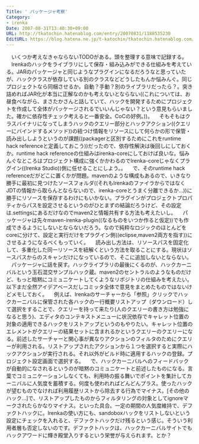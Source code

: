 ```yaml
---
Title: ' パッケージャ考察'
Category:
- irenka
Date: 2007-08-31T13:40:30+09:00
URL: http://tkatochin.hatenablog.com/entry/20070831/1188535230
EditURL: https://blog.hatena.ne.jp/t-katochin/tkatochin.hatenablog.com/atom/entry/6653586347154755231
---
```


　いくつか考えなきゃならないTODOがある。頭を整理する意味で記録する。
　Irenkaのハックをライブラリにして保存・組み込みができる仕組みを考えている。JARのパッケージャと同じようなプラグインになるだろうなと思っていたが、ハッククラスが依存している別のクラスなどどうしたもんか悩みんぐ。同じプロジェクトなら同梱させるか。自動？手動？別のライブラリだったら？。突き詰めればJAR化が本当に正解なのかも考えないとならない((これについては、お昼食べながら、まさたかさんと話していて、ハックを開発するためにプロジェクトを作成して全体がパッケージされるでいいんじゃない？という意見もらいました。確かに依存性チェック考えると一番安全。CoCの好例。))。
　そもそもはクラスバイナリになってしまうハックのクエリー部分とハックアクション((クエリーにバインドするメソッド))の紐つけ情報をリソースにして何らかの形で保管・読み出ししようというのが課題((packagerと区別するためにこれをruntime hack referenceと定義しておこう))だったので、依存性解決は後回しにしておくか。runtime hack referenceの仕組みはirenka-coreにしておけば良いな。悩みんぐなところはプロジェクト構成に強くかかわるのでIrenka-coreじゃなくプラグイン((Irenka Studio))側に任せることにしよう。。
　で、そのruntime hack referenceだがどこに置くかが問題。mavenのような構成もあるので、いきなり勝手に最初に見つけたソースフォルダ((それもIrenkaのファイラからではなくJDTの情報から取らんとならないので、irenka-coreとうまく分離できるか…))に勝手にリソースを保存するわけにもいかない。プラグインがプロジェクトプロパティからパスを設定させるというのがひとまずの結論だろうけど、その設定は.settingsにあるだけなのでmaven2と情報共有する方法も考えたいし。
　パッケージャは先々maven-irenka-plugin((なるものをいつか作ると仮定))でも作成できるようにしないとならないだろう。なので純粋なロジックのほとんどをcoreに分けて、設定と実行だけをプラグイン側((eclipse,maven2両方を指す))にさせるようになるべくもっていく。
　読み出し方法は、リソースパスを固定化して、多重化した同一リソースを紐解くという方法を取ることにする。現状はソースパスからのスキャンだけになっているので、そこに追加しないとならない。
　パッケージャに話を戻す。ハックライブラリの最後にくるのが、ハックカーニバルという玉石混交サンプルハック蔵。maven2のセントラルのようなものだけど、もっと暗黙にコミュニケートしてくようなリポジトリの仕組みを考えたい。以下まだ全然アイデアベースだしコミッタ全体で意見をまとめたものではないけどメモしておく。
　例えば、Irenkaのサーチャーから「参照」クリックでハックカーニバルに保管された各ハックの一行概要リストアップ（ダウンロード）して選択をすることで、クエリーを持って来たり(人のクエリーの書き方は勉強になると思う)、エディタのコンテキストメニューに状況依存でキャレット位置の対象の適用できるハックをリストアップというのもやりたい。キャレット位置のエレメントがクエリーの結果セットに含まれるかというクエリーのクエリーになる。前述したサーチャーと関心事が異なりアクションのフィルタのためにクエリーが利用される。リストアップされたアクションから１つを選択すると実際にハックアクションが実行される。それ以外がビルド時に適用するハックの登録。プロジェクト設定画面で選択する。
　で、ハックカーニバルへのフィードバックが自動的になされるというのが暗黙のコミュニケートと前述したものになる。言葉でコミュニケーションしなくても、利用時の振る舞いでポイントを集計してカーニバルに人気度を蓄積する。何度も使われればどんどんプラス。使ったハックが望むものでなければ利用履歴リストから除去する行為でマイナス。[その他のハック...]で、リストアップしたものからフィルタリングの対象としてignoreマークされたらかなりマイナス。といった具合。一定の期間の人気度維持で、デファクトハックに。Irenkaの使い方にも、sandoboxハックをリストしないという設定にチェックを入れると、デファクトハックだけ残るという感じ。そういう利用者層も否定しないのです。デファクトハックは、ハックカーニバルサイトでもハックアワードに輝き殿堂入りするという栄誉が与えられます。とか？
　
